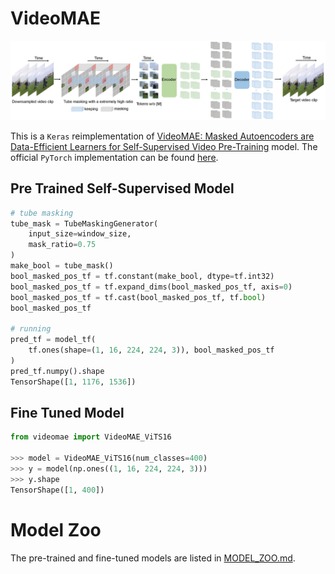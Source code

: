 # VideoMAE

![videomae](./assets/videomae.jpg)


This is a `Keras` reimplementation of [VideoMAE: Masked Autoencoders are Data-Efficient Learners for Self-Supervised Video Pre-Training](https://arxiv.org/abs/2203.12602) model. The official `PyTorch` implementation can be found [here](https://github.com/MCG-NJU/VideoMAE).




## Pre Trained Self-Supervised Model

```python
# tube masking
tube_mask = TubeMaskingGenerator(
    input_size=window_size, 
    mask_ratio=0.75
)
make_bool = tube_mask()
bool_masked_pos_tf = tf.constant(make_bool, dtype=tf.int32)
bool_masked_pos_tf = tf.expand_dims(bool_masked_pos_tf, axis=0)
bool_masked_pos_tf = tf.cast(bool_masked_pos_tf, tf.bool)
bool_masked_pos_tf

# running
pred_tf = model_tf(
    tf.ones(shape=(1, 16, 224, 224, 3)), bool_masked_pos_tf
)
pred_tf.numpy().shape
TensorShape([1, 1176, 1536])
```

## Fine Tuned Model

```python
from videomae import VideoMAE_ViTS16

>>> model = VideoMAE_ViTS16(num_classes=400)
>>> y = model(np.ones((1, 16, 224, 224, 3)))
>>> y.shape
TensorShape([1, 400])
```


# Model Zoo

The pre-trained and fine-tuned models are listed in [MODEL_ZOO.md](MODEL_ZOO.md).



